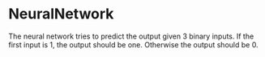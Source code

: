 # NeuralNetwork
The neural network tries to predict the output given 3 binary inputs. If the first input is 1, the output should be one. Otherwise the output should be 0.
